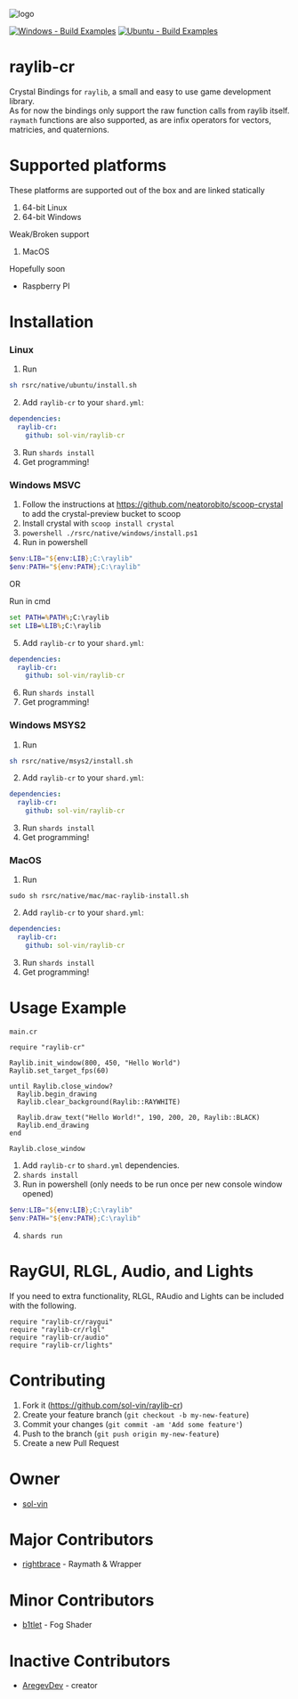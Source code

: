 ![logo](logo/raylib-cr_256x256.png)

[![Windows - Build Examples](https://github.com/sol-vin/raylib-cr/actions/workflows/windows-build.yml/badge.svg)](https://github.com/sol-vin/raylib-cr/actions/workflows/windows-build.yml)
[![Ubuntu - Build Examples](https://github.com/sol-vin/raylib-cr/actions/workflows/ubuntu-build.yml/badge.svg)](https://github.com/sol-vin/raylib-cr/actions/workflows/ubuntu-build.yml)

# raylib-cr

Crystal Bindings for `raylib`, a small and easy to use game development library.  
As for now the bindings only support the raw function calls from raylib itself.
`raymath` functions are also supported, as are infix operators for vectors,
matricies, and quaternions.
# Supported platforms

These platforms are supported out of the box and are linked statically
1. 64-bit Linux
2. 64-bit Windows

Weak/Broken support
1. MacOS

Hopefully soon  
 - Raspberry PI

# Installation

### Linux
1. Run
```sh
sh rsrc/native/ubuntu/install.sh
```
2. Add `raylib-cr` to your `shard.yml`:
```yml
dependencies:
  raylib-cr:
    github: sol-vin/raylib-cr
```
3. Run `shards install`
4. Get programming!

### Windows MSVC

1. Follow the instructions at https://github.com/neatorobito/scoop-crystal to add the crystal-preview bucket to scoop
2. Install crystal with `scoop install crystal`
3. `powershell ./rsrc/native/windows/install.ps1`
4. Run in powershell
```powershell
$env:LIB="${env:LIB};C:\raylib"
$env:PATH="${env:PATH};C:\raylib"
```

OR

Run in cmd
```cmd
set PATH=%PATH%;C:\raylib
set LIB=%LIB%;C:\raylib
```
5. Add `raylib-cr` to your `shard.yml`:
```yml
dependencies:
  raylib-cr:
    github: sol-vin/raylib-cr
```
6. Run `shards install`
7. Get programming!

### Windows MSYS2

1. Run
```sh
sh rsrc/native/msys2/install.sh
```
2. Add `raylib-cr` to your `shard.yml`:
```yml
dependencies:
  raylib-cr:
    github: sol-vin/raylib-cr
```
3. Run `shards install`
4. Get programming!

### MacOS
1. Run
```
sudo sh rsrc/native/mac/mac-raylib-install.sh
```
2. Add `raylib-cr` to your `shard.yml`:
```yml
dependencies:
  raylib-cr:
    github: sol-vin/raylib-cr
```
3. Run `shards install`
4. Get programming!

# Usage Example

`main.cr`

```crystal
require "raylib-cr"

Raylib.init_window(800, 450, "Hello World")
Raylib.set_target_fps(60)

until Raylib.close_window?
  Raylib.begin_drawing
  Raylib.clear_background(Raylib::RAYWHITE)
  
  Raylib.draw_text("Hello World!", 190, 200, 20, Raylib::BLACK)
  Raylib.end_drawing
end

Raylib.close_window
```
 1. Add `raylib-cr` to `shard.yml` dependencies.
 2. `shards install`
 3. Run in powershell (only needs to be run once per new console window opened)
```powershell
$env:LIB="${env:LIB};C:\raylib"
$env:PATH="${env:PATH};C:\raylib"
```
 4. `shards run`

# RayGUI, RLGL, Audio, and Lights
If you need to extra functionality, RLGL, RAudio and Lights can be included with the following.
```crystal
require "raylib-cr/raygui"
require "raylib-cr/rlgl"
require "raylib-cr/audio"
require "raylib-cr/lights"
```
# Contributing

1. Fork it (https://github.com/sol-vin/raylib-cr)
2. Create your feature branch (`git checkout -b my-new-feature`)
3. Commit your changes (`git commit -am 'Add some feature'`)
4. Push to the branch (`git push origin my-new-feature`)
5. Create a new Pull Request

# Owner
- [sol-vin](https://github.com/sol-vin)

# Major Contributors
- [rightbrace](https://github.com/b1tlet) - Raymath & Wrapper
# Minor Contributors
- [b1tlet](https://github.com/b1tlet) - Fog Shader

# Inactive Contributors
- [AregevDev](https://github.com/AregevDev) - creator
